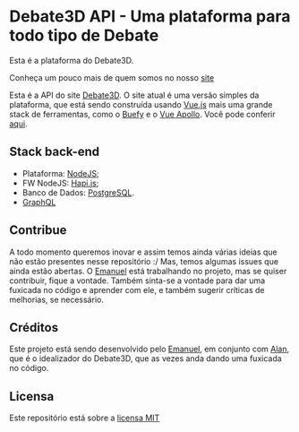 # Debate3D API - Uma plataforma para todo tipo de Debate

Esta é a plataforma do Debate3D.

Conheça um pouco mais de quem somos no nosso [site](https://debate3d.com.br/)

Esta é a API do site [Debate3D](https://debate3d.com.br/). O site atual é uma versão simples da plataforma, que está sendo construída usando [Vue.js](https://vuejs.org/) mais uma grande stack de ferramentas, como o [Buefy](https://buefy.github.io/) e o [Vue Apollo](https://github.com/Akryum/vue-apollo). Você pode conferir [aqui](https://github.com/emanuelgsouza/debate3d-site).

## Stack back-end

+ Plataforma: [NodeJS](https://nodejs.org);
+ FW NodeJS: [Hapi.js](https://hapijs.com/);
+ Banco de Dados: [PostgreSQL](https://www.postgresql.org/).
+ [GraphQL](http://graphql.org/)

## Contribue

A todo momento queremos inovar e assim temos ainda várias ideias que não estão presentes nesse repositório :/ Mas, temos algumas issues que ainda estão abertas. O [Emanuel](emanuelgdev.com.br) está trabalhando no projeto, mas se quiser contribuir, fique a vontade. Também sinta-se a vontade para dar uma fuxicada no código e aprender com ele, e também sugerir críticas de melhorias, se necessário.

## Créditos

Este projeto está sendo desenvolvido pelo [Emanuel](emanuelgdev.com.br), em conjunto com [Alan](https://www.facebook.com/AlanCostaSM), que é o idealizador do Debate3D, que as vezes anda dando uma fuxicada no código.

## Licensa

Este repositório está sobre a [licensa MIT](./LICENSE)
